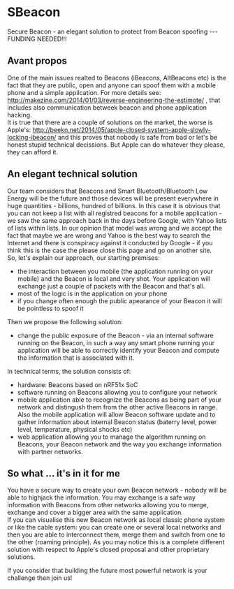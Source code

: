 # SBeacon
Secure Beacon - an elegant solution to protect from Beacon spoofing --- FUNDING NEEDED!!!

## Avant propos
One of the main issues realted to Beacons (iBeacons, AltBeacons etc) is the fact that they are public, open and anyone can spoof them with a mobile phone and a simple appilcation. For more details see: http://makezine.com/2014/01/03/reverse-engineering-the-estimote/ , that includes also communication betweek beacon and phone application hacking.  
It is true that there are a couple of solutions on the market, the worse is Apple's: http://beekn.net/2014/05/apple-closed-system-apple-slowly-locking-ibeacon/ and this proves that nobody is safe from bad or let's be honest stupid technical decissions. But Apple can do whatever they please, they can afford it.

## An elegant technical solution
Our team considers that Beacons and Smart Bluetooth/Bluetooth Low Energy will be the future and those devices will be present everywhere in huge quantities - billions, hundred of billions. In this case it is obvious that you can not keep a list with all registred beacons for a mobile application - we saw the same approach back in the days before Google, with Yahoo lists of lists within lists. In our opinion that model was wrong and we accept the fact that maybe we are wrong and Yahoo is the best way to search the Internet and there is conspiracy against it conducted by Google - if you think this is the case the please close this page and go on another site.  
So, let's explain our approach, our starting premises:
- the interaction between you mobile (the application running on your mobile) and the Beacon is local and very shot. Your application will exchange just a couple of packets with the Beacon and that's all.
- most of the logic is in the application on your phone
- if you change often enough the public apearance of your Beacon it will be pointless to spoof it  

Then we propose the following solution:
- change the public exposure of the Beacon - via an internal software running on the Beacon, in such a way any smart phone running your application will be able to correctly identify your Beacon and compute the information that is associated with it.

In technical terms, the solution consists of:
- hardware: Beacons based on nRF51x SoC
- software running on Beacons allowing you to configure your network
- mobile application able to recognize the Beacons as being part of your network and distingush them from the other active Beacons in range. Also the mobile application will allow Beacon software update and to gather information about internal Beacon status (baterry level, power level, temperature, physical shocks etc)
- web application allowing you to manage the algorithm running on Beacons, your Beacon network and the way you exchange information with partner networks.


## So what ... it's in it for me
You have a secure way to create your own Beacon network - nobody will be able to highjack the information. You may exchange is a safe way information with Beacons from other networks allowing you to merge, exchange and cover a bigger area with the same application.  
If you can visualise this new Beacon network as local classic phone system or like the cable system: you can create one or several local networks and then you are able to interconnect them, merge them and switch from one to the other (roaming principle). As you may notice this is a complete different solution with respect to Apple's closed proposal and other proprietary solutions.  


If you consider that building the future most powerful network is your challenge then join us!







